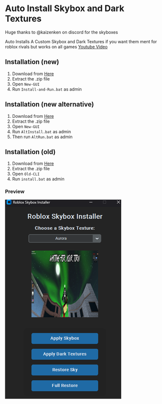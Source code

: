 # Auto Install Skybox and Dark Textures
Huge thanks to @kaizenken on discord for the skyboxes

Auto Installs A Custom Skybox and Dark Textures if you want them ment for roblox rivals but works on all games
[Youtube Video](https://www.youtube.com/watch?v=A2RKEF0zFRc)

## Installation (new)
1. Download from [Here](https://github.com/eman225511/Auto-Install-Skybox-and-Dark-Textures/releases/tag/updare)
2. Extract the .zip file
3. Open `New-GUI`
4. Run `Install-and-Run.bat` as admin

## Installation (new alternative)
1. Download from [Here](https://github.com/eman225511/Auto-Install-Skybox-and-Dark-Textures/releases/tag/updare)
2. Extract the .zip file
3. Open `New-GUI`
4. Run `AltInstall.bat` as admin
5. Then run `AltRun.bat` as admin

## Installation (old)
1. Download from [Here](https://github.com/eman225511/Auto-Install-Skybox-and-Dark-Textures/releases/tag/updare)
2. Extract the .zip file
3. Open `Old-CLI`
4. Run `install.bat` as admin

### Preview
![alt](NewPreview.png)

